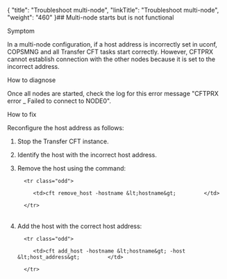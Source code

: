 {
    "title": "Troubleshoot multi-node",
    "linkTitle": "Troubleshoot multi-node",
    "weight": "460"
}## Multi-node starts but is not functional

Symptom

In a multi-node configuration, if a host address is incorrectly set in uconf, COPSMNG and all Transfer CFT tasks start correctly. However, CFTPRX cannot establish connection with the other nodes because it is set to the incorrect address.

How to diagnose

Once all nodes are started, check the log for this error message "CFTPRX error \_ Failed to connect to NODE0".

How to fix

Reconfigure the host address as follows:

1.  Stop the Transfer CFT instance.
2.  Identify the host with the incorrect host address.
3.  Remove the host using the command:
    <table data-cellspacing="0">
       <tbody>
          <tr class="odd">
             <td>cft remove_host -hostname &lt;hostname&gt;         </td>
          </tr>
       </tbody>
    </table>
4.  Add the host with the correct host address:  
    <table data-cellspacing="0">
       <tbody>
          <tr class="odd">
             <td>cft add_host -hostname &lt;hostname&gt; -host &lt;host_address&gt;         </td>
          </tr>
       </tbody>
    </table>
